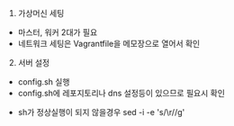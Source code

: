 1. 가상머신 세팅
  - 마스터, 워커 2대가 필요
  - 네트워크 세팅은 Vagrantfile을 메모장으로 열어서 확인
  
2. 서버 설정
  - config.sh 실행
  - config.sh에 레포지토리나 dns 설정등이 있으므로 필요시 확인
  * sh가 정상실행이 되지 않을경우
  sed -i -e 's/\r//g' <script file path> 실행

3. vim 에디터, 도커, 쿠버네티스 설치
  - install_pkg.sh를 실행하여 설치 및 데몬 실행
